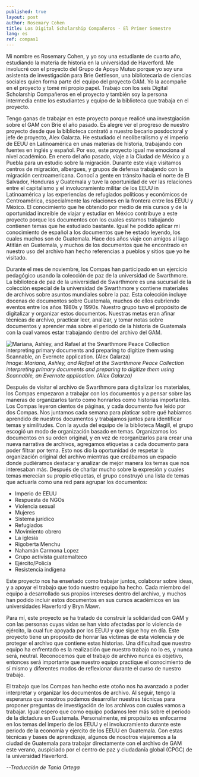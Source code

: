 ```yaml
---
published: true
layout: post
author: Rosemary Cohen
title: Los Digital Scholarship Compañeros - El Primer Semestre
lang: es
ref: compas1
---
```


Mi nombre es Rosemary Cohen, y yo soy una estudiante de cuarto año, estudiando la materia de historia en la universidad de Haverford. Me involucré con el proyecto del Grupo de Apoyo Mutuo porque yo soy una asistenta de investigación para Brie Gettleson, una bibliotecaria de ciencias sociales quien forma parte del equipo del proyecto GAM. Yo la acompañe en el proyecto y tomé mi propio papel. Trabajo con los seis Digital Scholarship Compañeros en el proyecto y también soy la persona intermedia entre los estudiantes y equipo de la biblioteca que trabaja en el proyecto.

Tengo ganas de trabajar en este proyecto porque realicé una investgiación sobre el GAM con Brie el año pasado. Es alegre ver el progreso de nuestro proyecto desde que la biblioteca contrató a nuestro becario posdoctoral y jefe de proyecto, Alex Galarza. He estudiado el neoliberalismo y el imperio de EEUU en Latinoamérica en unas materias de historia, trabajando con fuentes en inglés y español. Por eso, este proyecto igual me emociona al nivel académico. En enero del año pasado, viaje a la Ciudad de México y a Puebla para un estudio sobre la migración.  Durante este viaje visitamos centros de migración, albergues, y grupos de defensa trabajando con la migración centroamericana. Conocí a gente en tránsito hacia el norte de El Salvador, Honduras y Guatemala y tuve la oportunidad de ver las relaciones entre el capitalismo y el involucramiento militar de los EEUU in Latinoamérica y las experiencias de refugiados políticos y económicos de Centroamérica, especialmente las relaciones en la frontera entre los EEUU y México. El conocimiento que he obtenido por medio de mis cursos y de la oportunidad increíble de viajar y estudiar en México contribuye a este proyecto porque los documentos con los cuales estamos trabajando contienen temas que he estudiado bastante. Igual he podido aplicar mi conocimiento de español a los documentos que he estado leyendo, los cuales muchos son de Guatemala. Hace dos años viaje con amigos al lago Atitlán en Guatemala, y muchos de los documentos que he encontrado en nuestro uso del archivo han hecho referencias a pueblos y sitios que yo he visitado. 

Durante el mes de noviembre, los Compas han participado en un ejercicio pedagógico usando la colección de paz de la universidad de Swarthmore. La biblioteca de paz de la universidad de Swarthmore es una sucursal de la colección especial de la universidad de Swarthmore y contiene materiales de archivos sobre asuntos mundiales sobre la paz. Esta colección incluye docenas de documentos sobre Guatemala, muchos de ellos cubriendo eventos entre los años 1980s y 1990s. Nuestro grupo tuvo el propósito de digitalizar y organizar estos documentos. Nuestras metas eran afinar técnicas de archivo, practicar leer, analizar, y tomar notas sobre documentos y aprender más sobre el periodo de la historia de Guatemala con la cual vamos estar trabajando dentro del archivo del GAM.

![Mariana, Ashley, and Rafael at the Swarthmore Peace Collection interpreting primary documents and preparing to digitize them using Scannable, an Evernote application. (Alex Galarza)]({{site.baseurl}}/images/compas_working.jpg)
_Image: Mariana, Ashley, and Rafael at the Swarthmore Peace Collection interpreting primary documents and preparing to digitize them using Scannable, an Evernote application. (Alex Galarza)_

Después de visitar el archivo de Swarthmore para digitalizar los materiales, los Compas empezaron a trabajar con los documentos y a pensar sobre las maneras de organizarlos tanto como honrarlos como historias importantes. Los Compas leyeron cientos de páginas, y cada documento fue leído por dos Compas. Nos juntamos cada semana para platicar sobre qué habíamos aprendido de nuestros documentos y trabajamos juntos para identificar temas y similitudes. Con la ayuda del equipo de la biblioteca Magill, el grupo escogió un modo de organización basado en temas. Organizamos los documentos en su orden original, y en vez de reorganizarlos para crear una nueva narrativa de archivos, agregamos etiquetas a cada documento para poder filtrar por tema. Esto nos dio la oportunidad de respetar la organización original del archivo mientras que creábamos un espacio donde pudiéramos destacar y analizar de mejor manera los temas que nos interesaban más. Después de charlar mucho sobre la expresión y cuales temas merecían su propio etiquetas, el grupo construyó una lista de temas que actuaría como una red para agrupar los documentos:

- Imperio de EEUU
- Respuesta de NGOs
- Violencia sexual
- Mujeres
- Sistema jurídico
- Refugiados
- Movimiento obrero
- La iglesia
- Rigoberta Menchu
- Nahamán Carmona Lopez
- Grupo activista guatemalteco
- Ejército/Policía
- Resistencia indígena 

Este proyecto nos ha enseñado como trabajar juntos, colaborar sobre ideas, y a apoyar el trabajo que todo nuestro equipo ha hecho. Cada miembro del equipo a desarrollado sus propios intereses dentro del archivo, y muchos han podido incluir estos documentos en sus cursos académicos en las universidades Haverford y Bryn Mawr.

Para mí, este proyecto se ha tratado de construir la solidaridad con GAM y con las personas cuyas vidas se han visto afectadas por lo violencia de ejército, la cual fue apoyada por los EEUU y que sigue hoy en día. Este proyecto tiene un propósito de honrar las víctimas de esta violencia y de proteger el archivo que contiene estas historias. Una dificultad que nuestro equipo ha enfrentado es la realización que nuestro trabajo no lo es, y nunca será, neutral. Reconocemos que el trabajo de archivo nunca es objetivo, entonces será importante que nuestro equipo practique el conocimiento de sí mismo y diferentes modos de reflexionar durante el curso de nuestro trabajo. 

El trabajo que los Compas han hecho este otoño nos ha avanzado a poder interpretar y organizar los documentos de archivo. Al seguir, tengo la esperanza que nosotros podamos desarrollar nuestras técnicas para proponer preguntas de investigación de los archivos con cuales vamos a trabajar. Igual espero que como equipo podamos leer más sobre el periodo de la dictadura en Guatemala. Personalmente, mi propósito es enfocarme en los temas del imperio de los EEUU y el involucramiento durante este periodo de la economía y ejercito de los EEUU en Guatemala. Con estas técnicas y bases de aprendizaje, algunos de nosotros viajaremos a la ciudad de Guatemala para trabajar directamente con el archivo de GAM este verano, auspiciado por el centro de paz y ciudadanía global (CPGC) de la universidad Haverford. 

*--Traducción de Tania Ortega*